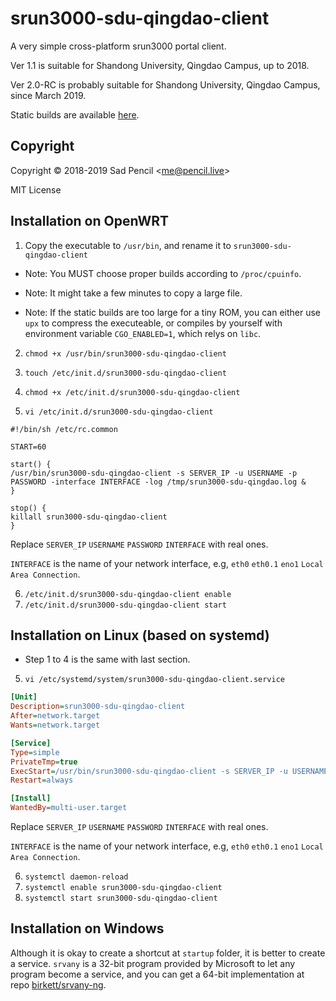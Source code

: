 # srun3000-sdu-qingdao-client

A very simple cross-platform srun3000 portal client.

Ver 1.1 is suitable for Shandong University, Qingdao Campus, up to 2018.

Ver 2.0-RC is probably suitable for Shandong University, Qingdao Campus, since March 2019.

Static builds are available [here](https://github.com/SadPencil/srun3000-sdu-qingdao-client/releases).

## Copyright
Copyright © 2018-2019 Sad Pencil &lt;me@pencil.live&gt;

MIT License

## Installation on OpenWRT

1. Copy the executable to `/usr/bin`, and rename it to `srun3000-sdu-qingdao-client`

  - Note: You MUST choose proper builds according to `/proc/cpuinfo`.

  - Note: It might take a few minutes to copy a large file.

  - Note: If the static builds are too large for a tiny ROM, you can either use `upx` to compress the executeable, or compiles by yourself with environment variable `CGO_ENABLED=1`, which relys on `libc`.

2. `chmod +x /usr/bin/srun3000-sdu-qingdao-client`

3. `touch /etc/init.d/srun3000-sdu-qingdao-client`

4. `chmod +x /etc/init.d/srun3000-sdu-qingdao-client`

5. `vi /etc/init.d/srun3000-sdu-qingdao-client`

```shell
#!/bin/sh /etc/rc.common 

START=60
 
start() { 
/usr/bin/srun3000-sdu-qingdao-client -s SERVER_IP -u USERNAME -p PASSWORD -interface INTERFACE -log /tmp/srun3000-sdu-qingdao.log &
} 

stop() { 
killall srun3000-sdu-qingdao-client
}
```

Replace `SERVER_IP` `USERNAME` `PASSWORD` `INTERFACE` with real ones.

`INTERFACE` is the name of your network interface, e.g, `eth0` `eth0.1` `eno1` `Local Area Connection`.

6. `/etc/init.d/srun3000-sdu-qingdao-client enable`
7. `/etc/init.d/srun3000-sdu-qingdao-client start`

## Installation on Linux (based on systemd)
- Step 1 to 4 is the same with last section.

5. `vi /etc/systemd/system/srun3000-sdu-qingdao-client.service`

```ini
[Unit]
Description=srun3000-sdu-qingdao-client
After=network.target
Wants=network.target

[Service]
Type=simple
PrivateTmp=true
ExecStart=/usr/bin/srun3000-sdu-qingdao-client -s SERVER_IP -u USERNAME -p PASSWORD -interface INTERFACE -log /tmp/srun3000-sdu-qingdao.log
Restart=always

[Install]
WantedBy=multi-user.target
```
Replace `SERVER_IP` `USERNAME` `PASSWORD` `INTERFACE` with real ones.

`INTERFACE` is the name of your network interface, e.g, `eth0` `eth0.1` `eno1` `Local Area Connection`.

6. `systemctl daemon-reload`
7. `systemctl enable srun3000-sdu-qingdao-client`
8. `systemctl start srun3000-sdu-qingdao-client`

## Installation on Windows
Although it is okay to create a shortcut at `startup` folder, it is better to create a service. `srvany` is a 32-bit program provided by Microsoft to let any program become a service, and you can get a 64-bit implementation at repo [birkett/srvany-ng](https://github.com/birkett/srvany-ng.git).
